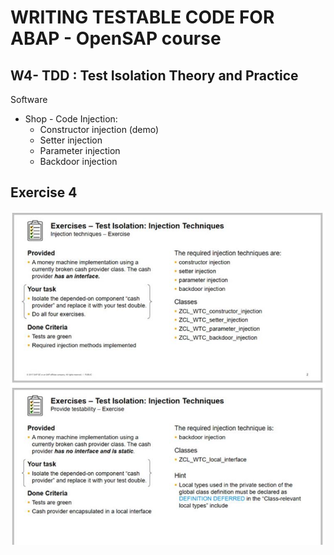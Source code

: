 
# WRITING TESTABLE CODE FOR ABAP  - OpenSAP course
## W4- TDD : Test Isolation Theory and Practice

Software
* Shop - Code Injection: 
    * Constructor injection (demo)
    * Setter injection
    * Parameter injection
    * Backdoor injection

## Exercise 4
![Pic1](https://github.com/davidvela/OS_WritingTestableABAPc/blob/master/week4/exercise4.JPG)
